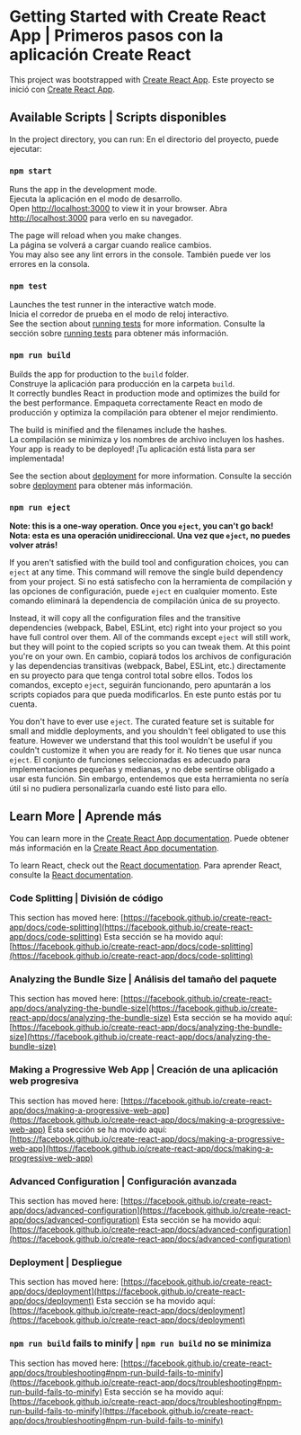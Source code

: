# Getting Started with Create React App | Primeros pasos con la aplicación Create React

This project was bootstrapped with [Create React App](https://github.com/facebook/create-react-app).
Este proyecto se inició con [Create React App](https://github.com/facebook/create-react-app).

## Available Scripts | Scripts disponibles

In the project directory, you can run:
En el directorio del proyecto, puede ejecutar:

### `npm start`

Runs the app in the development mode.\
Ejecuta la aplicación en el modo de desarrollo.\
Open [http://localhost:3000](http://localhost:3000) to view it in your browser.
Abra [http://localhost:3000](http://localhost:3000) para verlo en su navegador.

The page will reload when you make changes.\
La página se volverá a cargar cuando realice cambios.\
You may also see any lint errors in the console.
También puede ver los errores en la consola.

### `npm test`

Launches the test runner in the interactive watch mode.\
Inicia el corredor de prueba en el modo de reloj interactivo.\
See the section about [running tests](https://facebook.github.io/create-react-app/docs/running-tests) for more information.
Consulte la sección sobre [running tests](https://facebook.github.io/create-react-app/docs/running-tests) para obtener más información.

### `npm run build`

Builds the app for production to the `build` folder.\
Construye la aplicación para producción en la carpeta `build`.\
It correctly bundles React in production mode and optimizes the build for the best performance.
Empaqueta correctamente React en modo de producción y optimiza la compilación para obtener el mejor rendimiento.

The build is minified and the filenames include the hashes.\
La compilación se minimiza y los nombres de archivo incluyen los hashes.\
Your app is ready to be deployed!
¡Tu aplicación está lista para ser implementada!

See the section about [deployment](https://facebook.github.io/create-react-app/docs/deployment) for more information.
Consulte la sección sobre [deployment](https://facebook.github.io/create-react-app/docs/deployment) para obtener más información.

### `npm run eject`

**Note: this is a one-way operation. Once you `eject`, you can't go back!**
**Nota: esta es una operación unidireccional. Una vez que `eject`, no puedes volver atrás!**

If you aren't satisfied with the build tool and configuration choices, you can `eject` at any time. This command will remove the single build dependency from your project.
Si no está satisfecho con la herramienta de compilación y las opciones de configuración, puede `eject` en cualquier momento. Este comando eliminará la dependencia de compilación única de su proyecto.

Instead, it will copy all the configuration files and the transitive dependencies (webpack, Babel, ESLint, etc) right into your project so you have full control over them. All of the commands except `eject` will still work, but they will point to the copied scripts so you can tweak them. At this point you're on your own.
En cambio, copiará todos los archivos de configuración y las dependencias transitivas (webpack, Babel, ESLint, etc.) directamente en su proyecto para que tenga control total sobre ellos. Todos los comandos, excepto `eject`, seguirán funcionando, pero apuntarán a los scripts copiados para que pueda modificarlos. En este punto estás por tu cuenta.

You don't have to ever use `eject`. The curated feature set is suitable for small and middle deployments, and you shouldn't feel obligated to use this feature. However we understand that this tool wouldn't be useful if you couldn't customize it when you are ready for it.
No tienes que usar nunca `eject`. El conjunto de funciones seleccionadas es adecuado para implementaciones pequeñas y medianas, y no debe sentirse obligado a usar esta función. Sin embargo, entendemos que esta herramienta no sería útil si no pudiera personalizarla cuando esté listo para ello.

## Learn More | Aprende más

You can learn more in the [Create React App documentation](https://facebook.github.io/create-react-app/docs/getting-started).
Puede obtener más información en la [Create React App documentation](https://facebook.github.io/create-react-app/docs/getting-started).

To learn React, check out the [React documentation](https://reactjs.org/).
Para aprender React, consulte la [React documentation](https://reactjs.org/).

### Code Splitting | División de código

This section has moved here: [https://facebook.github.io/create-react-app/docs/code-splitting](https://facebook.github.io/create-react-app/docs/code-splitting)
Esta sección se ha movido aquí: [https://facebook.github.io/create-react-app/docs/code-splitting](https://facebook.github.io/create-react-app/docs/code-splitting)

### Analyzing the Bundle Size | Análisis del tamaño del paquete

This section has moved here: [https://facebook.github.io/create-react-app/docs/analyzing-the-bundle-size](https://facebook.github.io/create-react-app/docs/analyzing-the-bundle-size)
Esta sección se ha movido aquí: [https://facebook.github.io/create-react-app/docs/analyzing-the-bundle-size](https://facebook.github.io/create-react-app/docs/analyzing-the-bundle-size)

### Making a Progressive Web App | Creación de una aplicación web progresiva

This section has moved here: [https://facebook.github.io/create-react-app/docs/making-a-progressive-web-app](https://facebook.github.io/create-react-app/docs/making-a-progressive-web-app)
Esta sección se ha movido aquí: [https://facebook.github.io/create-react-app/docs/making-a-progressive-web-app](https://facebook.github.io/create-react-app/docs/making-a-progressive-web-app)

### Advanced Configuration | Configuración avanzada

This section has moved here: [https://facebook.github.io/create-react-app/docs/advanced-configuration](https://facebook.github.io/create-react-app/docs/advanced-configuration)
Esta sección se ha movido aquí: [https://facebook.github.io/create-react-app/docs/advanced-configuration](https://facebook.github.io/create-react-app/docs/advanced-configuration)

### Deployment | Despliegue

This section has moved here: [https://facebook.github.io/create-react-app/docs/deployment](https://facebook.github.io/create-react-app/docs/deployment)
Esta sección se ha movido aquí: [https://facebook.github.io/create-react-app/docs/deployment](https://facebook.github.io/create-react-app/docs/deployment) 

### `npm run build` fails to minify | `npm run build` no se minimiza

This section has moved here: [https://facebook.github.io/create-react-app/docs/troubleshooting#npm-run-build-fails-to-minify](https://facebook.github.io/create-react-app/docs/troubleshooting#npm-run-build-fails-to-minify)
Esta sección se ha movido aquí: [https://facebook.github.io/create-react-app/docs/troubleshooting#npm-run-build-fails-to-minify](https://facebook.github.io/create-react-app/docs/troubleshooting#npm-run-build-fails-to-minify)
